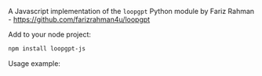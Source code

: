 A Javascript implementation of the `loopgpt` Python module by Fariz Rahman - https://github.com/farizrahman4u/loopgpt

Add to your node project:
```bash
npm install loopgpt-js
```

Usage example:
```js

```

